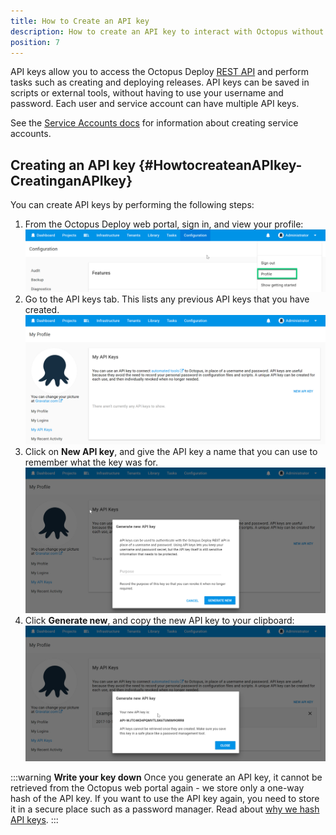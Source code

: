 ```yaml
---
title: How to Create an API key
description: How to create an API key to interact with Octopus without the need for a username and password.
position: 7
---
```


API keys allow you to access the Octopus Deploy [REST API](/docs/api-and-integration/api/index.md) and perform tasks such as creating and deploying releases. API keys can be saved in scripts or external tools, without having to use your username and password. Each user and service account can have multiple API keys.

See the [Service Accounts docs](/docs/administration/managing-users-and-teams/service-accounts.md) for information about creating service accounts.

## Creating an API key {#HowtocreateanAPIkey-CreatinganAPIkey}

You can create API keys by performing the following steps:

1. From the Octopus Deploy web portal, sign in, and view your profile:
![](select-profile.png "width=500")
2. Go to the API keys tab. This lists any previous API keys that you have created. 
![](api-keys-view.png "width=500")
3. Click on **New API key**, and give the API key a name that you can use to remember what the key was for. 
![](new-api-key.png "width=500")
4. Click **Generate new**, and copy the new API key to your clipboard:
![](api-key.png "width=500")

:::warning
**Write your key down**
Once you generate an API key, it cannot be retrieved from the Octopus web portal again - we store only a one-way hash of the API key. If you want to use the API key again, you need to store it in a secure place such as a password manager. Read about [why we hash API keys](https://octopusdeploy.com/blog/hashing-api-keys).
:::
